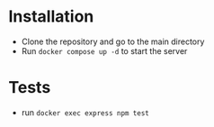 # Installation

- Clone the repository and go to the main directory
- Run `docker compose up -d` to start the server

# Tests

- run `docker exec express npm test`